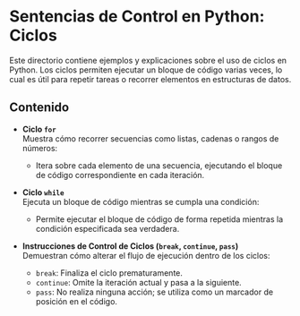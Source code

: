 # Sentencias de Control en Python: Ciclos

Este directorio contiene ejemplos y explicaciones sobre el uso de ciclos en Python. Los ciclos permiten ejecutar un bloque de código varias veces, lo cual es útil para repetir tareas o recorrer elementos en estructuras de datos.

## Contenido

- **Ciclo `for`**  
  Muestra cómo recorrer secuencias como listas, cadenas o rangos de números:
  - Itera sobre cada elemento de una secuencia, ejecutando el bloque de código correspondiente en cada iteración.

- **Ciclo `while`**  
  Ejecuta un bloque de código mientras se cumpla una condición:
  - Permite ejecutar el bloque de código de forma repetida mientras la condición especificada sea verdadera.

- **Instrucciones de Control de Ciclos (`break`, `continue`, `pass`)**  
  Demuestran cómo alterar el flujo de ejecución dentro de los ciclos:
  - `break`: Finaliza el ciclo prematuramente.
  - `continue`: Omite la iteración actual y pasa a la siguiente.
  - `pass`: No realiza ninguna acción; se utiliza como un marcador de posición en el código.

